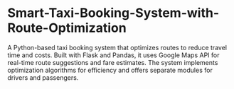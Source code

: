 # Smart-Taxi-Booking-System-with-Route-Optimization
A Python-based taxi booking system that optimizes routes to reduce travel time and costs. Built with Flask and Pandas, it uses Google Maps API for real-time route suggestions and fare estimates. The system implements optimization algorithms for efficiency and offers separate modules for drivers and passengers.
